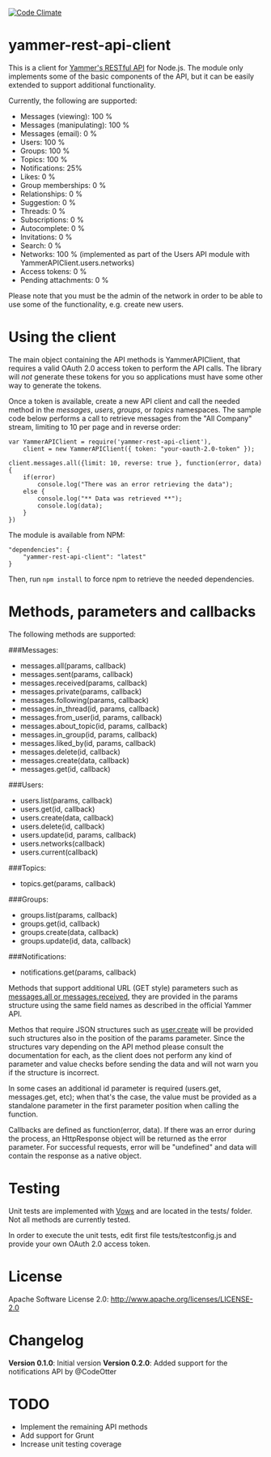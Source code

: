 [![Code Climate](https://codeclimate.com/github/oscarrenalias/yammer-rest-api-client-node.png)](https://codeclimate.com/github/oscarrenalias/yammer-rest-api-client-node)

yammer-rest-api-client
======================
This is a client for [Yammer's RESTful API](https://developer.yammer.com/api) for Node.js. The module only implements some of the basic components of the API, but it can be easily extended to support additional functionality.

Currently, the following are supported:

* Messages (viewing): 100 %
* Messages (manipulating): 100 %
* Messages (email): 0 %
* Users: 100 % 
* Groups: 100 %
* Topics: 100 %
* Notifications: 25%
* Likes: 0 %
* Group memberships: 0 %
* Relationships: 0 %
* Suggestion: 0 %
* Threads: 0 %
* Subscriptions: 0 %
* Autocomplete: 0 %
* Invitations: 0 %
* Search: 0 %
* Networks: 100 % (implemented as part of the Users API module with YammerAPIClient.users.networks)
* Access tokens: 0 %
* Pending attachments: 0 %

Please note that you must be the admin of the network in order to be able to use some of the functionality, e.g. create new users.

Using the client
================

The main object containing the API methods is YammerAPIClient, that requires a valid OAuth 2.0 access token to perform the API calls. The library will *not* generate these tokens for you so applications must have some other way to generate the tokens.

Once a token is available, create a new API client and call the needed method in the _messages_, _users_, _groups_, or _topics_ namespaces. The sample code below performs a call to retrieve messages from the "All Company" stream, limiting to 10 per page and in reverse order:

```
var YammerAPIClient = require('yammer-rest-api-client'),
	client = new YammerAPIClient({ token: "your-oauth-2.0-token" });

client.messages.all({limit: 10, reverse: true }, function(error, data) {
	if(error)
		console.log("There was an error retrieving the data");
	else {
		console.log("** Data was retrieved **");
		console.log(data);
	}
})
```

The module is available from NPM:

```
"dependencies": {
    "yammer-rest-api-client": "latest"
}
```

Then, run ```npm install``` to force npm to retrieve the needed dependencies.

Methods, parameters and callbacks
=================================

The following methods are supported:

###Messages:
* messages.all(params, callback)
* messages.sent(params, callback)
* messages.received(params, callback)
* messages.private(params, callback)
* messages.following(params, callback)
* messages.in_thread(id, params, callback)
* messages.from_user(id, params, callback)
* messages.about_topic(id, params, callback)
* messages.in_group(id, params, callback)
* messages.liked_by(id, params, callback)
* messages.delete(id, callback)
* messages.create(data, callback)
* messages.get(id, callback)

###Users:
* users.list(params, callback)
* users.get(id, callback)
* users.create(data, callback)
* users.delete(id, callback)
* users.update(id, params, callback)
* users.networks(callback)
* users.current(callback)

###Topics:
* topics.get(params, callback)

###Groups:
* groups.list(params, callback)
* groups.get(id, callback)
* groups.create(data, callback)
* groups.update(id, data, callback)

###Notifications:
* notifications.get(params, callback)

Methods that support additional URL (GET style) parameters such as [messages.all or messages.received](https://developer.yammer.com/api/#message-viewing), they are provided in the params structure using the same field names as described in the official Yammer API. 

Methos that require JSON structures such as [user.create](https://developer.yammer.com/api/#users) will be provided such structures also in the position of the params parameter. Since the structures vary depending on the API method please consult the documentation for each, as the client does not perform any kind of parameter and value checks before sending the data and will not warn you if the structure is incorrect.

In some cases an additional id parameter is required (users.get, messages.get, etc); when that's the case, the value must be provided as a standalone parameter in the first parameter position when calling the function.

Callbacks are defined as function(error, data). If there was an error during the process, an HttpResponse object will be returned as the error parameter. For successful requests, error will be "undefined" and data will contain the response as a native object.

Testing
=======
Unit tests are implemented with [Vows](http://vowsjs.org) and are located in the tests/ folder. Not all methods are currently tested.

In order to execute the unit tests, edit first file tests/testconfig.js and provide your own OAuth 2.0 access token.

License
========
Apache Software License 2.0: http://www.apache.org/licenses/LICENSE-2.0

Changelog
=========
**Version 0.1.0**: Initial version
**Version 0.2.0**: Added support for the notifications API by @CodeOtter

TODO
====
* Implement the remaining API methods
* Add support for Grunt
* Increase unit testing coverage
